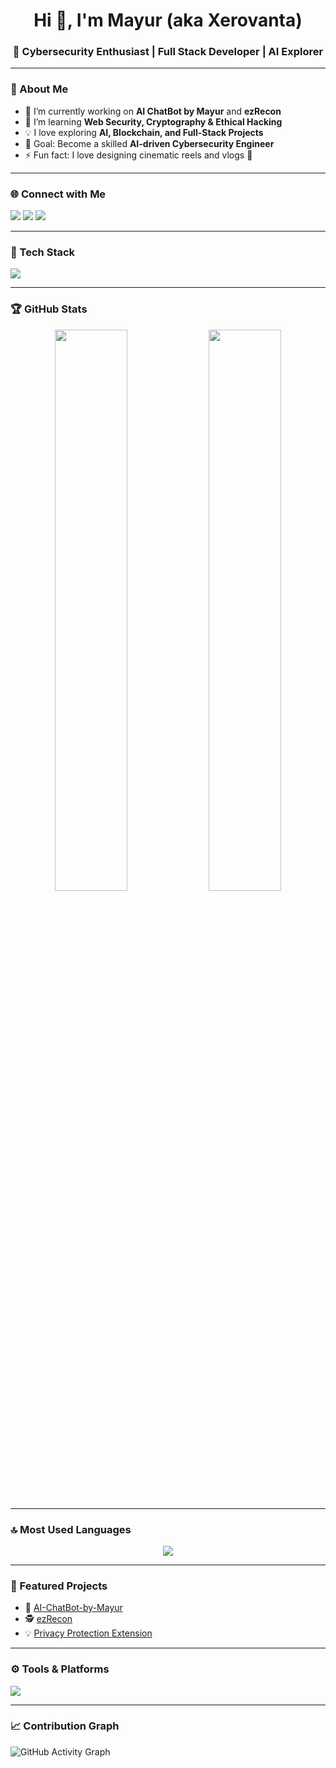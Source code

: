 <h1 align="center">Hi 👋, I'm Mayur (aka Xerovanta)</h1>
<h3 align="center">🚀 Cybersecurity Enthusiast | Full Stack Developer | AI Explorer</h3>

---

### 🧠 About Me
- 🔭 I’m currently working on **AI ChatBot by Mayur** and **ezRecon**
- 🌱 I’m learning **Web Security, Cryptography & Ethical Hacking**
- 💡 I love exploring **AI, Blockchain, and Full-Stack Projects**
- 🎯 Goal: Become a skilled **AI-driven Cybersecurity Engineer**
- ⚡ Fun fact: I love designing cinematic reels and vlogs 🎥

---

### 🌐 Connect with Me
<p align="left">
<a href="https://www.linkedin.com/in/YOUR-LINKEDIN" target="_blank"><img src="https://img.shields.io/badge/LinkedIn-0077B5?style=for-the-badge&logo=linkedin&logoColor=white"/></a>
<a href="https://instagram.com/YOUR-INSTAGRAM" target="_blank"><img src="https://img.shields.io/badge/Instagram-E4405F?style=for-the-badge&logo=instagram&logoColor=white"/></a>
<a href="mailto:YOUR-EMAIL@gmail.com"><img src="https://img.shields.io/badge/Gmail-D14836?style=for-the-badge&logo=gmail&logoColor=white"/></a>
</p>

---

### 🧰 Tech Stack
<p align="left">
  <img src="https://skillicons.dev/icons?i=python,typescript,javascript,react,nodejs,express,mongodb,mysql,bash,git,tailwind,vercel,linux" />
</p>

---

### 🏆 GitHub Stats
<p align="center">
  <img width="48%" src="https://github-readme-stats.vercel.app/api?username=xerovanta&show_icons=true&theme=tokyonight" />
  <img width="48%" src="https://github-readme-streak-stats.herokuapp.com/?user=xerovanta&theme=tokyonight" />
</p>

---

### 🔝 Most Used Languages
<p align="center">
  <img src="https://github-readme-stats.vercel.app/api/top-langs/?username=xerovanta&layout=compact&theme=tokyonight" />
</p>

---

### 💼 Featured Projects
- 🧠 [AI-ChatBot-by-Mayur](https://github.com/xerovanta/AI-ChatBot-by-Mayur)
- 🕵️ [ezRecon](https://github.com/xerovanta/ezRecon)
- 💡 [Privacy Protection Extension](https://github.com/xerovanta/PrivacyProtect)

---

### ⚙️ Tools & Platforms
<p align="left">
  <img src="https://skillicons.dev/icons?i=vscode,figma,postman,github,vercel,heroku" />
</p>

---

### 📈 Contribution Graph
![GitHub Activity Graph](https://github-readme-activity-graph.vercel.app/graph?username=xerovanta&theme=tokyo-night)
